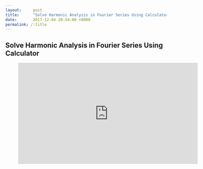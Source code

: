 ```yaml
---
layout:     post
title:      "Solve Harmonic Analysis in Fourier Series Using Calculator"
date:       2017-12-04 20:54:00 +0000
permalink: /:title
---
```


## Solve Harmonic Analysis in Fourier Series Using Calculator

<figure class="video_container">
  <iframe width="560" height="315" src="https://www.youtube.com/embed/8O2XuNULzBQ" frameborder="0" allow="accelerometer; autoplay; encrypted-media; gyroscope; picture-in-picture" allowfullscreen></iframe>
</figure>
